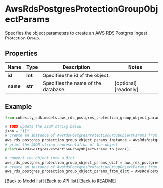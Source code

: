 # AwsRdsPostgresProtectionGroupObjectParams

Specifies the object parameters to create an AWS RDS Postgres Ingest Protection Group.

## Properties

Name | Type | Description | Notes
------------ | ------------- | ------------- | -------------
**id** | **int** | Specifies the id of the object. | 
**name** | **str** | Specifies the name of the database. | [optional] [readonly] 

## Example

```python
from cohesity_sdk.models.aws_rds_postgres_protection_group_object_params import AwsRdsPostgresProtectionGroupObjectParams

# TODO update the JSON string below
json = "{}"
# create an instance of AwsRdsPostgresProtectionGroupObjectParams from a JSON string
aws_rds_postgres_protection_group_object_params_instance = AwsRdsPostgresProtectionGroupObjectParams.from_json(json)
# print the JSON string representation of the object
print(AwsRdsPostgresProtectionGroupObjectParams.to_json())

# convert the object into a dict
aws_rds_postgres_protection_group_object_params_dict = aws_rds_postgres_protection_group_object_params_instance.to_dict()
# create an instance of AwsRdsPostgresProtectionGroupObjectParams from a dict
aws_rds_postgres_protection_group_object_params_from_dict = AwsRdsPostgresProtectionGroupObjectParams.from_dict(aws_rds_postgres_protection_group_object_params_dict)
```
[[Back to Model list]](../README.md#documentation-for-models) [[Back to API list]](../README.md#documentation-for-api-endpoints) [[Back to README]](../README.md)


